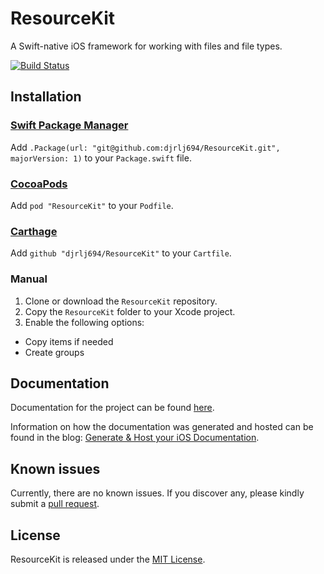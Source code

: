 # ResourceKit
A Swift-native iOS framework for working with files and file types.

[![Build Status](https://travis-ci.org/djrlj694/TravisCIBlog.svg?branch=master)](https://travis-ci.org/djrlj694/ResourceKit)

## Installation

### [Swift Package Manager](https://swift.org/package-manager/)

Add `.Package(url: "git@github.com:djrlj694/ResourceKit.git", majorVersion: 1)` to your `Package.swift` file.

### [CocoaPods](https://cocoapods.org)

Add `pod "ResourceKit"` to your `Podfile`.

### [Carthage](https://github.com/Carthage/Carthage)

Add `github "djrlj694/ResourceKit"` to your `Cartfile`.

### Manual

1.  Clone or download the `ResourceKit` repository.
2.  Copy the `ResourceKit` folder to your Xcode project.
3.  Enable the following options:

  -  Copy items if needed
  -  Create groups


## Documentation

Documentation for the project can be found [here](https://djrlj694.github.io/ResourceKit/).

Information on how the documentation was generated and hosted can be found in the blog: [Generate & Host your iOS Documentation](https://medium.com/@jonathan2457/generate-host-your-ios-documentation-39e21b382ce8).

## Known issues

Currently, there are no known issues.  If you discover any, please kindly submit a [pull request](https://github.com/djrlj694/ResourceKit/pull/new/master).

## License

ResourceKit is released under the [MIT License](LICENSE.md).
